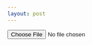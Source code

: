 ```yaml
---
layout: post
---
```


<html>
<input type="file" id="file-input" />
</html>

<script>
  const fileInput = document.getElementById('file-input');

  fileInput.addEventListener('change', () => {
    const file = fileInput.files[0];
    
    if (!file) {
      return;
    }

    const reader = new FileReader();

    reader.onload = event => {
      const csv = event.target.result;
      const opml = generateOpml(csv);
      downloadOpml(opml);
    };
    reader.readAsText(file);
  });

function generateOpml(csv) {
        // parse the csv data
        const rows = csv.split('\n');
        const data = rows.map(row => row.split(','));

        // create the XML document
        const doc = document.implementation.createDocument(null, null, null);
        
        // create the root element
        const root = doc.createElement('opml');
        root.setAttribute('version', '1.0');
        doc.appendChild(root);
        
        // create the head element
        const head = doc.createElement('head');
        root.appendChild(head);
        
        // create the title element
        const title = doc.createElement('title');
        title.textContent = 'Podcast Feeds';
        head.appendChild(title);
        
        // create the body element
        const body = doc.createElement('body');
        root.appendChild(body);
        
        // create the outline elements
        data.forEach(([text, xmlUrl]) => {
          const outline = doc.createElement('outline');
          outline.setAttribute('type', 'rss');
          outline.setAttribute('text', text);
          outline.setAttribute('xmlUrl', xmlUrl);
          body.appendChild(outline);
        });
        
        // convert the XML document to a string
        const serializer = new XMLSerializer();
        const opml = serializer.serializeToString(doc);
        
        return opml;
      }

      function downloadOpml(opml) {
        // create a link element
        const link = document.createElement('a');

</script>

      